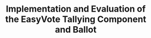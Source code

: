 ---
title: "Implementation and Evaluation of the EasyVote Tallying Component and Ballot"
collection: publications
type: publications
permalink: /publications/2014-10-Implementation-and-Evaluation-of-the-EasyVote-Tallying-Component-and-Ballot
venue: '6th International Conference on Electronic Voting: Verifying the Vote (EVOTE 2014)'
pages: '1-8'
publisher: 'IEEE'
year: '2014'
paperurl: 'https://doi.org/10.1109/EVOTE.2014.7001140'
citation: ' <b>Jurlind Budurushi</b>,  Karen Renaud,  Melanie Volkamer,  Marcel Woide</br> 6th International Conference on Electronic Voting: Verifying the Vote (EVOTE 2014)'
---